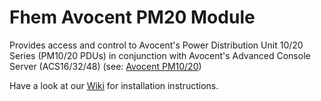 # Fhem Avocent PM20 Module
Provides access and control to Avocent's Power Distribution Unit 10/20 Series (PM10/20 PDUs) in conjunction with Avocent's Advanced Console Server (ACS16/32/48) (see: [Avocent PM10/20](http://bit.ly/1SQ4vL6))

Have a look at our [Wiki](https://github.com/ddtlabs/PM20/wiki) for installation instructions.
